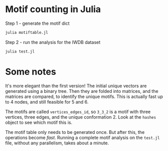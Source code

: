 # Motif counting in Julia

Step 1 - generate the motif dict

``` sh
julia motiftable.jl
```

Step 2 - run the analysis for the IWDB dataset

``` sh
julia test.jl
```

# Some notes

It's more elegant than the first version! The initial unique vectors are
generated using a binary tree. Then they are folded into matrices, and the
matrices are compared, to identify the unique motifs. This is actually fast
up to 4 nodes, and still feasible for 5 and 6.

The motifs are called `vertices_edges_id`, so `3_3_2` is a motif with three
vertices, three edges, and the unique conformation 2. Look at the `hashes`
object to see which motif this is.

The motif table only needs to be generated once. But after this, the operations
become *fast*. Running a complete motif analysis on the `test.jl` file,
without any parallelism, takes about a minute.
